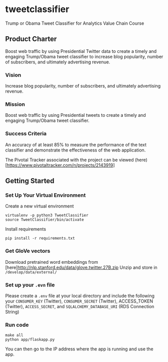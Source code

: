 # tweetclassifier
Trump or Obama Tweet Classifier for Analytics Value Chain Course

## Product Charter

Boost web traffic by using Presidential Twitter data to create a timely and engaging Trump/Obama tweet classifier to increase blog popularity, number of subscribers, and ultimately advertising revenue.

### Vision
Increase blog popularity, number of subscribers, and ultimately advertising revenue.

### Mission
Boost web traffic by using Presidential tweets to create a timely and engaging Trump/Obama tweet classifier.

### Success Criteria
An accuracy of at least 85% to measure the performance of the text classifier and demonstrate the effectiveness of the web application.

The Pivotal Tracker associated with the project can be viewed (here)[https://www.pivotaltracker.com/n/projects/2143919]

## Getting Started

### Set Up Your Virtual Environment

Create a new virtual environment

```
virtualenv -p python3 TweetClassifier
source TweetClassifier/bin/activate
```

Install requirements

```
pip install -r requirements.txt
```

### Get GloVe vectors

Download pretrained word embeddings from [here]http://nlp.stanford.edu/data/glove.twitter.27B.zip
Unzip and store in `/develop/data/external/`

### Set up your `.evn` file

Please create a `.env` file at your local directory and include the following your `CONSUMER_KEY` (Twitter), `CONSUMER_SECRET` (Twitter), ACCESS_TOKEN (Twitter), `ACCESS_SECRET`, and  `SQLALCHEMY_DATABASE_URI` (RDS Connection String)

### Run code

```
make all
python app/flaskapp.py
```

You can then go to the IP address where the app is running and use the app.
